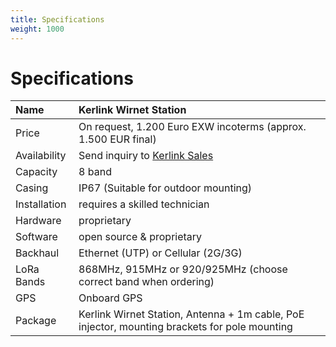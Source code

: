 ```yaml
---
title: Specifications
weight: 1000
---
```


# Specifications

Name | Kerlink Wirnet Station
:----|:------
Price | On request, 1.200 Euro EXW incoterms (approx. 1.500 EUR final)
Availability | Send inquiry to [Kerlink Sales](mailto:sales@kerlink.fr)
Capacity | 8 band
Casing | IP67 (Suitable for outdoor mounting)
Installation | requires a skilled technician
Hardware | proprietary
Software | open source & proprietary
Backhaul | Ethernet (UTP) or Cellular (2G/3G)
LoRa Bands | 868MHz, 915MHz or 920/925MHz (choose correct band when ordering)
GPS | Onboard GPS
Package | Kerlink Wirnet Station, Antenna + 1m cable, PoE injector, mounting brackets for pole mounting

